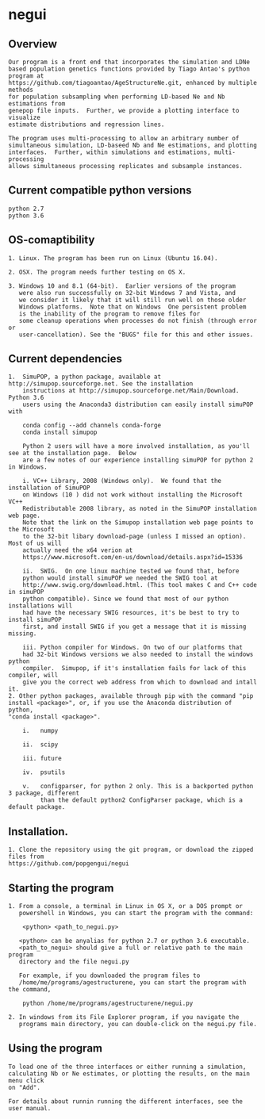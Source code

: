# negui

Overview
--------

	Our program is a front end that incorporates the simulation and LDNe
	based population genetics functions provided by Tiago Antao's python program at
	https://github.com/tiagoantao/AgeStructureNe.git, enhanced by multiple methods
	for population subsampling when performing LD-based Ne and Nb estimations from
	genepop file inputs.  Further, we provide a plotting interface to visualize
	estimate distributions and regression lines. 

	The program uses multi-processing to allow an arbitrary number of
	simultaneous simulation, LD-baseed Nb and Ne estimations, and plotting
	interfaces.  Further, within simulations and estimations, multi-processing
	allows simultaneous processing replicates and subsample instances.

Current compatible python versions
----------------------------------
	python 2.7
	python 3.6

OS-comaptibility
-----------------
	1. Linux. The program has been run on Linux (Ubuntu 16.04).

	2. OSX. The program needs further testing on OS X.

	3. Windows 10 and 8.1 (64-bit).  Earlier versions of the program
	   were also run successfully on 32-bit Windows 7 and Vista, and
	   we consider it likely that it will still run well on those older
	   Windows platforms.  Note that on Windows  One persistent problem 
	   is the inability of the program to remove files for
	   some cleanup operations when processes do not finish (through error or
	   user-cancellation). See the "BUGS" file for this and other issues.

Current dependencies
--------------------
	1.  SimuPOP, a python package, available at http://simupop.sourceforge.net. See the installation
	    instructions at http://simupop.sourceforge.net/Main/Download.  Python 3.6 
	    users using the Anaconda3 distribution can easily install simuPOP with 

		conda config --add channels conda-forge
		conda install simupop
		
	    Python 2 users will have a more involved installation, as you'll see at the installation page.  Below
 	    are a few notes of our experience installing simuPOP for python 2 in Windows.

		i. VC++ Library, 2008 (Windows only).  We found that the installation of SimuPOP
		on Windows (10 ) did not work without installing the Microsoft VC++
		Redistributable 2008 library, as noted in the SimuPOP installation web page.
		Note that the link on the Simupop installation web page points to the Microsoft
		to the 32-bit libary download-page (unless I missed an option).  Most of us will
		actually need the x64 verion at
		https://www.microsoft.com/en-us/download/details.aspx?id=15336

		ii.  SWIG.  On one linux machine tested we found that, before
		python would install simuPOP we needed the SWIG tool at
		http://www.swig.org/download.html. (This tool makes C and C++ code in simuPOP
		python compatible). Since we found that most of our python installations will
		had have the necessary SWIG resources, it's be best to try to install simuPOP
		first, and install SWIG if you get a message that it is missing missing.

		iii. Python compiler for Windows. On two of our platforms that
		had 32-bit Windows versions we also needed to install the windows python
		compiler.  Simupop, if it's installation fails for lack of this compiler, will
		give you the correct web address from which to download and intall it.
	2. Other python packages, available through pip with the command "pip
	install <package>", or, if you use the Anaconda distribution of python,
	"conda install <package>".
				
		i.   numpy	

		ii.  scipy
		
		iii. future

		iv.  psutils
		
		v.   configparser, for python 2 only. This is a backported python 3 package, different 
		     than the default python2 ConfigParser package, which is a default package. 

Installation.  
------------

	1. Clone the repository using the git program, or download the zipped files from
	https://github.com/popgengui/negui

Starting the program
--------------------

	1. From a console, a terminal in Linux in OS X, or a DOS prompt or
	   powershell in Windows, you can start the program with the command:
		
		<python> <path_to_negui.py>

	   <python> can be anyalias for python 2.7 or python 3.6 executable.
	   <path_to_negui> should give a full or relative path to the main program
	   directory and the file negui.py

	   For example, if you downloaded the program files to
	   /home/me/programs/agestructurene, you can start the program with the command,

		python /home/me/programs/agestructurene/negui.py
		
	2. In windows from its File Explorer program, if you navigate the
	   programs main directory, you can double-click on the negui.py file.

Using the program	
-----------------
	To load one of the three interfaces or either running a simulation,
	calculating Nb or Ne estimates, or plotting the results, on the main menu click
	on "Add".  

	For details about runnin running the different interfaces, see the
	user manual.
